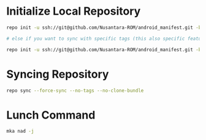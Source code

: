 # Initialize Local Repository #
```bash
repo init -u ssh://git@github.com/Nusantara-ROM/android_manifest.git -b 12

# else if you want to sync with specific tags (this also specific features inline with selected tag version)

repo init -u ssh://git@github.com/Nusantara-ROM/android_manifest.git -b refs/tags/<tags>
```

# Syncing Repository # 
```bash
repo sync --force-sync --no-tags --no-clone-bundle
```

# Lunch Command # 
```bash
mka nad -j
```
